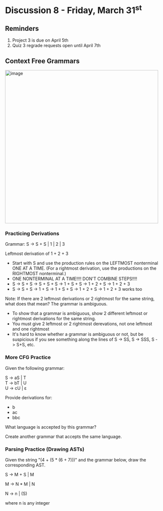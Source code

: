 # Discussion 8 - Friday, March 31<sup>st</sup>

## Reminders
1. Project 3 is due on April 5th
2. Quiz 3 regrade requests open until April 7th

## Context Free Grammars

<img width="500" alt="image" src="https://github.com/umd-cmsc330/spring23-ta/blob/main/discussions/d8_cfg/cfg.png?raw=true">

### Practicing Derivations
Grammar: S -> S + S | 1 | 2 | 3

Leftmost derivation of 1 + 2 + 3
* Start with S and use the production rules on the LEFTMOST nonterminal ONE AT A TIME. (For a rightmost derivation, use the productions on the RIGHTMOST nonterminal.)
* ONE NONTERMINAL AT A TIME!!!! DON'T COMBINE STEPS!!!!
* S -> S + S -> S + S + S -> 1 + S + S -> 1 + 2 + S -> 1 + 2 + 3
* S -> S + S -> 1 + S -> 1 + S + S -> 1 + 2 + S -> 1 + 2 + 3 works too

Note: If there are 2 leftmost derivations or 2 rightmost for the same string, what does that mean? The grammar is ambiguous.
  * To show that a grammar is ambiguous, show 2 different leftmost or rightmost derivations for the same string.
  * You must give 2 leftmost or 2 rightmost derevations, not one leftmost and one rightmost
  * It's hard to know whether a grammar is ambiguous or not, but be suspicious if you see something along the lines of S -> SS, S -> SSS, S -> S+S, etc.
  
### More CFG Practice
Given the following grammar:

S -> aS | T </br>
T -> bT | U </br>
U -> cU | ε </br>

Provide derivations for:
* b
* ac
* bbc

What language is accepted by this grammar?

Create another grammar that accepts the same language.

### Parsing Practice (Drawing ASTs)
Given the string "(4 + (5 * (6 + 7)))" and the grammar below, draw the corresponding AST.

S -> M + S | M

M -> N * M | N

N -> n | (S)

where n is any integer
